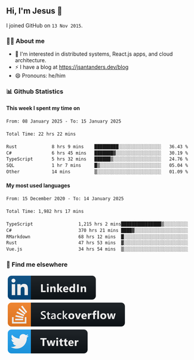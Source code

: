 ## Hi, I'm Jesus 👋

I joined GitHub on `13 Nov 2015`.

<!-- Talking about you -->

### 👨‍💻 About me

- 👦 I'm interested in distributed systems, React.js apps, and cloud architecture.
- ⚡️ I have a blog at <https://jsantanders.dev/blog>
- 😄 Pronouns: he/him

### 📊 Github Statistics

#### This week I spent my time on

<!--START_SECTION:weekly-->

```txt
From: 08 January 2025 - To: 15 January 2025

Total Time: 22 hrs 22 mins

Rust             8 hrs 9 mins    █████████░░░░░░░░░░░░░░░░   36.43 %
C#               6 hrs 45 mins   ███████▓░░░░░░░░░░░░░░░░░   30.19 %
TypeScript       5 hrs 32 mins   ██████▒░░░░░░░░░░░░░░░░░░   24.76 %
SQL              1 hr 7 mins     █▒░░░░░░░░░░░░░░░░░░░░░░░   05.04 %
Other            14 mins         ▒░░░░░░░░░░░░░░░░░░░░░░░░   01.09 %
```

<!--END_SECTION:weekly-->

#### My most used languages

<!--START_SECTION:alltime-->

```txt
From: 15 December 2020 - To: 14 January 2025

Total Time: 1,982 hrs 17 mins

TypeScript                 1,215 hrs 2 mins███████████████▒░░░░░░░░░   61.29 %
C#                         370 hrs 21 mins ████▓░░░░░░░░░░░░░░░░░░░░   18.68 %
RMarkdown                  68 hrs 12 mins  █░░░░░░░░░░░░░░░░░░░░░░░░   03.44 %
Rust                       47 hrs 53 mins  ▓░░░░░░░░░░░░░░░░░░░░░░░░   02.42 %
Vue.js                     34 hrs 54 mins  ▒░░░░░░░░░░░░░░░░░░░░░░░░   01.76 %
```

<!--END_SECTION:alltime-->

### 📢 Find me elsewhere

<p>
  <a target="_blank" href="https://linkedin.com/in/jsantanders">
    <img src="https://github.com/jsantanders/jsantanders/blob/master/img/linkedin.svg" alt="LinkedIn" style="vertical-align:top; margin:4px">
  </a>
  
  <a target="_blank" href="https://stackoverflow.com/users/7318331/jesus-santander">
    <img src="https://github.com/jsantanders/jsantanders/blob/master/img/stackoverflow.svg" alt="StackOverflow" style="vertical-align:top; margin:4px">
  </a>
  
  <a target="_blank" href="http://twitter.com/jsantanders">
    <img src="https://github.com/jsantanders/jsantanders/blob/master/img/twitter.svg" alt="Twitter" style="vertical-align:top; margin:4px">
  </a>
</p>
